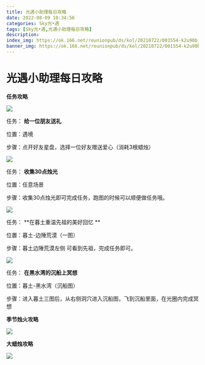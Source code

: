 ```yaml
---
title: 光遇小助理每日攻略
date: 2022-08-09 10:34:56
categories: Sky光•遇
tags: [Sky光•遇,光遇小助理每日攻略]
description: 
index_img: https://ok.166.net/reunionpub/ds/kol/20210722/001554-k2u90bj7ay.png?imageView&thumbnail=600x0&type=jpg
banner_img: https://ok.166.net/reunionpub/ds/kol/20210722/001554-k2u90bj7ay.png?imageView&thumbnail=600x0&type=jpg
---
```

# 光遇小助理每日攻略
**任务攻略**

![](https://ok.166.net/reunionpub/ds/kol/20220809/002717-nlkc3ss72r.png)

任务： **给一位朋友送礼**

位置：遇境

步骤：点开好友星盘，选择一位好友赠送爱心（消耗3根蜡烛）

![](https://ok.166.net/reunionpub/ds/kol/20220809/002744-v1mt4wne2s.png)

任务： **收集30点烛光**

位置：任意场景

步骤：收集30点烛光即可完成任务，跑图的时候可以顺便做任务哦。

![](https://ok.166.net/reunionpub/ds/kol/20220809/005040-07gb2pahqu.png)

任务： **在暮土重温先祖的美好回忆  **

位置：暮土-边陲荒漠（一图）

步骤：暮土边陲荒漠左侧 可看到先祖，完成任务即可。

![](https://ok.166.net/reunionpub/ds/kol/20220809/002817-1dzasgecwf.png)

任务： **在黑水湾的沉船上冥想**

位置：暮土-黑水湾（沉船图）

步骤：进入暮土三图后，从右侧洞穴进入沉船图，飞到沉船里面，在光圈内完成冥想

 **季节烛火攻略**

![](https://ok.166.net/reunionpub/ds/kol/20220809/003102-ussmegw58t.png)

  

  

 **大蜡烛攻略**

![](https://ok.166.net/reunionpub/ds/kol/20220809/002930-5u327lakzw.png)

  

